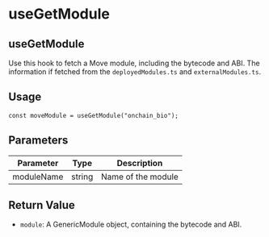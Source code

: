 # useGetModule

## useGetModule

Use this hook to fetch a Move module, including the bytecode and ABI. The information if fetched from the `deployedModules.ts` and `externalModules.ts`.

## Usage
``` tsx
const moveModule = useGetModule("onchain_bio");
```

## Parameters
| Parameter  | Type   | Description        |
| ---------- | ------ | ------------------ |
| moduleName | string | Name of the module |

## Return Value
* `module`: A GenericModule object, containing the bytecode and ABI.